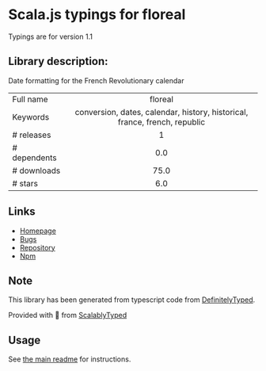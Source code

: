 
# Scala.js typings for floreal

Typings are for version 1.1

## Library description:
Date formatting for the French Revolutionary calendar

|                    |                 |
| ------------------ | :-------------: |
| Full name          | floreal |
| Keywords           | conversion, dates, calendar, history, historical, france, french, republic |
| # releases         | 1 |
| # dependents       | 0.0 |
| # downloads        | 75.0 |
| # stars            | 6.0 |

## Links
- [Homepage](https://github.com/seeschloss/floreal)
- [Bugs](https://github.com/seeschloss/floreal/issues)
- [Repository](https://github.com/seeschloss/floreal)
- [Npm](https://www.npmjs.com/package/floreal)
    


## Note
This library has been generated from typescript code from [DefinitelyTyped](https://definitelytyped.org).

Provided with :purple_heart: from [ScalablyTyped](https://github.com/oyvindberg/ScalablyTyped)

## Usage
See [the main readme](../../readme.md) for instructions.


